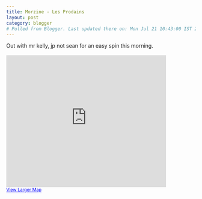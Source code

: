 ```yaml
---
title: Morzine - Les Prodains
layout: post
category: blogger
# Pulled from Blogger. Last updated there on: Mon Jul 21 10:43:00 IST 2008
---
```

Out with mr kelly, jp not sean for an easy spin this morning.<br /><br /><iframe width="425" height="350" frameborder="0" scrolling="no" marginheight="0" marginwidth="0" src="http://maps.google.com/maps?f=d&amp;hl=en&amp;geocode=&amp;saddr=morzine&amp;daddr=les+prodains&amp;sll=46.18972,6.73869&amp;sspn=0.05514,0.150375&amp;doflg=ptk&amp;ie=UTF8&amp;ll=46.184455,6.73161&amp;spn=0.01081,0.04512&amp;output=embed&amp;s=AARTsJpRC9rVkJwOx9Mev1rLhFfpJtj4aQ"></iframe><br /><small><a href="http://maps.google.com/maps?f=d&amp;hl=en&amp;geocode=&amp;saddr=morzine&amp;daddr=les+prodains&amp;sll=46.18972,6.73869&amp;sspn=0.05514,0.150375&amp;doflg=ptk&amp;ie=UTF8&amp;ll=46.184455,6.73161&amp;spn=0.01081,0.04512&amp;source=embed" style="color:#0000FF;text-align:left">View Larger Map</a></small>
